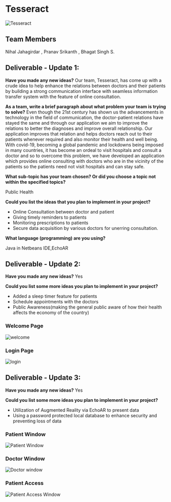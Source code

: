 # Tesseract
![Tesseract](https://user-images.githubusercontent.com/72314477/96359209-a424ae80-112d-11eb-979f-6bc67a1cd95f.jpg)
## Team Members  

Nihal Jahagirdar , Pranav Srikanth , Bhagat Singh S.

## Deliverable - Update 1:
**Have you made any new ideas?**
Our team, Tesseract, has come up with a crude idea to help enhance the relations between doctors and their patients by building a strong communication interface with seamless information transfer system with the feature of online consultation.

**As a team, write a brief paragraph about what problem your team is trying to solve?**
Even though the 21st century has shown us the advancements in technology in the field of communication, the doctor-patient relations have stayed the same and through our application we aim to improve the relations to better the diagnoses and improve overall relationship. Our application improves that relation and helps doctors reach out to their patients whenever required and also monitor their health and well being. With covid-19, becoming a global pandemic and lockdowns being imposed in many countries, it has become an ordeal to visit hospitals and consult a doctor and so to overcome this problem, we have developed an application which provides online consulting with doctors who are in the vicinity of the patients so the patients need not visit hospitals and can stay safe.

**What sub-topic has your team chosen? Or did you choose a topic not within the specified topics?**

 Public Health

**Could you list the ideas that you plan to implement in your project?**
 - Online Consultation between doctor and patient
 - Giving timely reminders to patients
 - Monitoring prescriptions to patients
 - Secure data acquisition by various doctors for unerring consultation.
  
 **What language (programming) are you using?**
 
 Java in Netbeans IDE,EchoAR
 
 ## Deliverable - Update 2:
 
 **Have you made any new ideas?**
 Yes
 
 **Could you list some more ideas you plan to implement in your project?**
  - Added a sleep timer feature for patients
  - Schedule appointments with the doctors
  - Public Awareness(making the general public aware of how their health affects the economy of the country)
  
 ### Welcome Page
 ![welcome](https://user-images.githubusercontent.com/72314477/96359697-6460c580-1133-11eb-9292-86176e2cfd00.png)
 
 ### Login Page
 ![login](https://user-images.githubusercontent.com/72314477/96359699-67f44c80-1133-11eb-84a8-02088c888048.png)

 ## Deliverable - Update 3:
 
 **Have you made any new ideas?**
 Yes
 
 **Could you list some more ideas you plan to implement in your project?**
  - Utilization of Augmented Reality via EchoAR to present data
  - Using a password protected local database to enhance security and preventing loss of data
 
 ### Patient Window
 ![Patient Window](https://user-images.githubusercontent.com/72314477/96367080-4e6df780-1169-11eb-9555-ef23196b0d0e.png)
 
 ### Doctor Window
 ![Doctor window](https://user-images.githubusercontent.com/72314477/96367082-5463d880-1169-11eb-8f06-78bcd7005472.png)
 
 ### Patient Access
 ![Patient Access Window](https://user-images.githubusercontent.com/72314477/96367087-5af25000-1169-11eb-8e81-6a12d04ab9b4.png)
  
 

